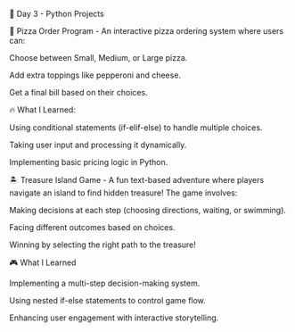 📅 Day 3 - Python Projects

🍕 Pizza Order Program - 
An interactive pizza ordering system where users can:

  Choose between Small, Medium, or Large pizza.

  Add extra toppings like pepperoni and cheese.
  
  Get a final bill based on their choices.

🔥 What I Learned:

  Using conditional statements (if-elif-else) to handle multiple choices.

  Taking user input and processing it dynamically.
  
  Implementing basic pricing logic in Python.
  
🏝️ Treasure Island Game - 
A fun text-based adventure where players navigate an island to find hidden treasure! The game involves:

  Making decisions at each step (choosing directions, waiting, or swimming).

  Facing different outcomes based on choices.

  Winning by selecting the right path to the treasure!

🎮 What I Learned
  
  Implementing a multi-step decision-making system.

  Using nested if-else statements to control game flow.
  
  Enhancing user engagement with interactive storytelling.
